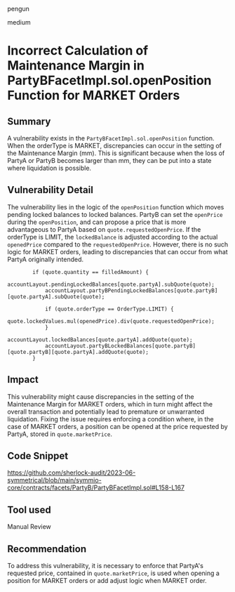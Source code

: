 pengun

medium

# Incorrect Calculation of Maintenance Margin in PartyBFacetImpl.sol.openPosition Function for MARKET Orders

## Summary
A vulnerability exists in the `PartyBFacetImpl.sol.openPosition` function. When the orderType is MARKET, discrepancies can occur in the setting of the Maintenance Margin (mm). This is significant because when the loss of PartyA or PartyB becomes larger than mm, they can be put into a state where liquidation is possible.

## Vulnerability Detail
The vulnerability lies in the logic of the `openPosition` function which moves pending locked balances to locked balances. PartyB can set the `openPrice` during the `openPosition`, and can propose a price that is more advantageous to PartyA based on `quote.requestedOpenPrice`. If the orderType is LIMIT, the `lockedBalance` is adjusted according to the actual `openedPrice` compared to the `requestedOpenPrice`. However, there is no such logic for MARKET orders, leading to discrepancies that can occur from what PartyA originally intended.

```solidity
        if (quote.quantity == filledAmount) {
            accountLayout.pendingLockedBalances[quote.partyA].subQuote(quote);
            accountLayout.partyBPendingLockedBalances[quote.partyB][quote.partyA].subQuote(quote);

            if (quote.orderType == OrderType.LIMIT) { 
                quote.lockedValues.mul(openedPrice).div(quote.requestedOpenPrice); 
            }
            accountLayout.lockedBalances[quote.partyA].addQuote(quote);
            accountLayout.partyBLockedBalances[quote.partyB][quote.partyB][quote.partyA].addQuote(quote);
        }
```
## Impact
This vulnerability might cause discrepancies in the setting of the Maintenance Margin for MARKET orders, which in turn might affect the overall transaction and potentially lead to premature or unwarranted liquidation. Fixing the issue requires enforcing a condition where, in the case of MARKET orders, a position can be opened at the price requested by PartyA, stored in `quote.marketPrice`.

## Code Snippet
https://github.com/sherlock-audit/2023-06-symmetrical/blob/main/symmio-core/contracts/facets/PartyB/PartyBFacetImpl.sol#L158-L167

## Tool used

Manual Review

## Recommendation
To address this vulnerability, it is necessary to enforce that PartyA's requested price, contained in `quote.marketPrice`, is used when opening a position for MARKET orders or add adjust logic when MARKET order.
